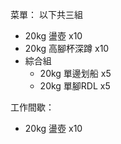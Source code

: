 菜單：
以下共三組
- 20kg 盪壺 x10
- 20kg 高腳杯深蹲 x10
- 綜合組
	- 20kg 單邊划船 x5
	- 20kg 單腳RDL x5

工作間歇：
- 20kg 盪壺 x10
